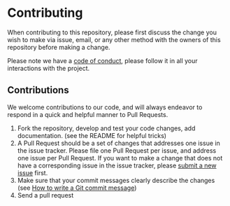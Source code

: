 # Contributing

When contributing to this repository, please first discuss the change you wish to make via issue,
email, or any other method with the owners of this repository before making a change.

Please note we have a [code of conduct](../code_of_conduct), please follow it in all your interactions with the project.


## Contributions

We welcome contributions to our code, and will always endeavor to respond in a quick and helpful manner to Pull Requests.

1. Fork the repository, develop and test your code changes, add documentation. (see the README for helpful tricks)
2. A Pull Request should be a set of changes that addresses one issue in the issue tracker. Please file one Pull Request per issue, and address one issue per Pull Request. If you want to make a change that does not have a corresponding issue in the issue tracker, please [submit a new issue][issues] first.
3. Make sure that your commit messages clearly describe the changes (see [How to write a Git commit message](https://chris.beams.io/posts/git-commit/))
4. Send a pull request

[issues]: https://github.com/rapidcore/rapidcore/issues
